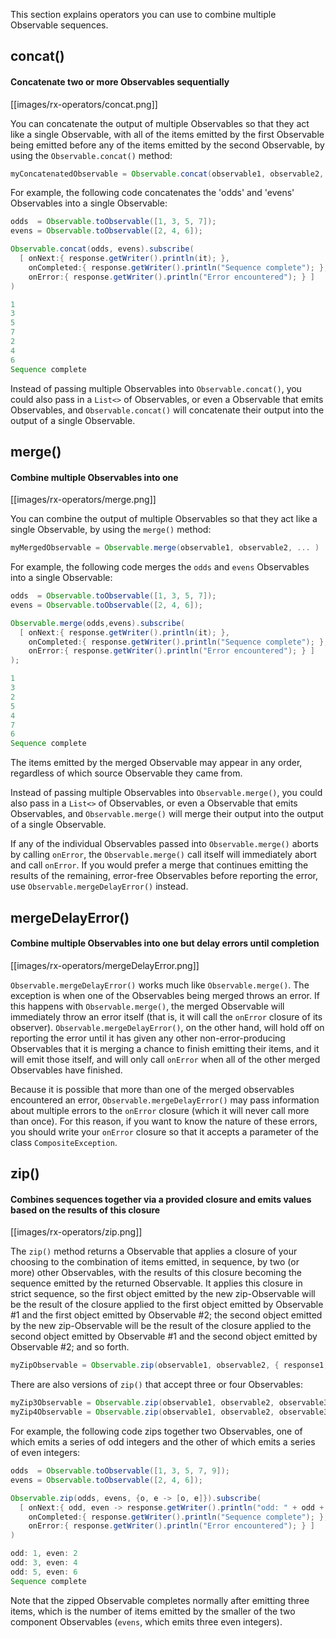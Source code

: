 This section explains operators you can use to combine multiple Observable sequences.

## concat()

#### Concatenate two or more Observables sequentially

[[images/rx-operators/concat.png]]

You can concatenate the output of multiple Observables so that they act like a single Observable, with all of the items emitted by the first Observable being emitted before any of the items emitted by the second Observable, by using the `Observable.concat()` method:

```groovy
myConcatenatedObservable = Observable.concat(observable1, observable2, ... );
```

For example, the following code concatenates the 'odds' and 'evens' Observables into a single Observable:

```groovy
odds  = Observable.toObservable([1, 3, 5, 7]);
evens = Observable.toObservable([2, 4, 6]);

Observable.concat(odds, evens).subscribe(
  [ onNext:{ response.getWriter().println(it); },
    onCompleted:{ response.getWriter().println("Sequence complete"); },
    onError:{ response.getWriter().println("Error encountered"); } ]
)

1
3
5
7
2
4
6
Sequence complete
```

Instead of passing multiple Observables into `Observable.concat()`, you could also pass in a `List<>` of Observables, or even a Observable that emits Observables, and `Observable.concat()` will concatenate their output into the output of a single Observable.


## merge()

#### Combine multiple Observables into one

[[images/rx-operators/merge.png]]

You can combine the output of multiple Observables so that they act like a single Observable, by using the `merge()` method:

```groovy
myMergedObservable = Observable.merge(observable1, observable2, ... )
```

For example, the following code merges the `odds` and `evens` Observables into a single Observable:

```groovy
odds  = Observable.toObservable([1, 3, 5, 7]);
evens = Observable.toObservable([2, 4, 6]);

Observable.merge(odds,evens).subscribe(
  [ onNext:{ response.getWriter().println(it); },
    onCompleted:{ response.getWriter().println("Sequence complete"); },
    onError:{ response.getWriter().println("Error encountered"); } ]
);

1
3
2
5
4
7
6
Sequence complete
```

The items emitted by the merged Observable may appear in any order, regardless of which source Observable they came from.

Instead of passing multiple Observables into `Observable.merge()`, you could also pass in a `List<>` of Observables, or even a Observable that emits Observables, and `Observable.merge()` will merge their output into the output of a single Observable.

If any of the individual Observables passed into `Observable.merge()` aborts by calling `onError`, the `Observable.merge()` call itself will immediately abort and call `onError`. If you would prefer a merge that continues emitting the results of the remaining, error-free Observables before reporting the error, use `Observable.mergeDelayError()` instead.

## mergeDelayError()

#### Combine multiple Observables into one but delay errors until completion

[[images/rx-operators/mergeDelayError.png]]

`Observable.mergeDelayError()` works much like `Observable.merge()`. The exception is when one of the Observables being merged throws an error. If this happens with `Observable.merge()`, the merged Observable will immediately throw an error itself (that is, it will call the `onError` closure of its observer). `Observable.mergeDelayError()`, on the other hand, will hold off on reporting the error until it has given any other non-error-producing Observables that it is merging a chance to finish emitting their items, and it will emit those itself, and will only call `onError` when all of the other merged Observables have finished.

Because it is possible that more than one of the merged observables encountered an error, `Observable.mergeDelayError()` may pass information about multiple errors to the `onError` closure (which it will never call more than once). For this reason, if you want to know the nature of these errors, you should write your `onError` closure so that it accepts a parameter of the class `CompositeException`.

## zip()

#### Combines sequences together via a provided closure and emits values based on the results of this closure

[[images/rx-operators/zip.png]]

The `zip()` method returns a Observable that applies a closure of your choosing to the combination of items emitted, in sequence, by two (or more) other Observables, with the results of this closure becoming the sequence emitted by the returned Observable. It applies this closure in strict sequence, so the first object emitted by the new zip-Observable will be the result of the closure applied to the first object emitted by Observable #1 and the first object emitted by Observable #2; the second object emitted by the new zip-Observable will be the result of the closure applied to the second object emitted by Observable #1 and the second object emitted by Observable #2; and so forth.

```groovy
myZipObservable = Observable.zip(observable1, observable2, { response1, response2 -> some operation on those responses } );
```

There are also versions of `zip()` that accept three or four Observables:

```groovy
myZip3Observable = Observable.zip(observable1, observable2, observable3 { response1, response2, response3 -> some operation on those responses });
myZip4Observable = Observable.zip(observable1, observable2, observable3, observable4 { response1, response2, response3, response4 -> some operation on those responses });
```

For example, the following code zips together two Observables, one of which emits a series of odd integers and the other of which emits a series of even integers:

```groovy
odds  = Observable.toObservable([1, 3, 5, 7, 9]);
evens = Observable.toObservable([2, 4, 6]);

Observable.zip(odds, evens, {o, e -> [o, e]}).subscribe(
  [ onNext:{ odd, even -> response.getWriter().println("odd: " + odd + ", even: " + even); },
    onCompleted:{ response.getWriter().println("Sequence complete"); },
    onError:{ response.getWriter().println("Error encountered"); } ]
)

odd: 1, even: 2
odd: 3, even: 4
odd: 5, even: 6
Sequence complete
```

Note that the zipped Observable completes normally after emitting three items, which is the number of items emitted by the smaller of the two component Observables (`evens`, which emits three even integers).